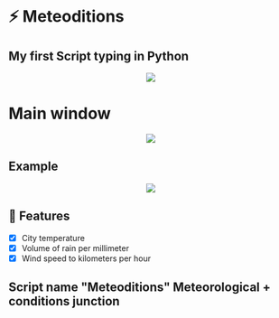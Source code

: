 # ⚡  Meteoditions
## My first Script typing in Python

<p align="center">
  <img src="https://user-images.githubusercontent.com/87090118/160749839-c2b89b22-2dc0-49f6-baac-22cc36ec8750.png">
</p>

#  Main window
<p align="center">
  <img src="https://user-images.githubusercontent.com/87090118/160759537-ceb248c6-5718-401c-bd5f-a3f042619c0b.png">
</p>

## Example
<p align="center">
  <img src="https://user-images.githubusercontent.com/87090118/160884640-b07154b0-3d1f-4852-b389-7d75d0f9cc4a.gif"/><br>
</p>

## 🌸 Features
- [x] City temperature
- [x] Volume of rain per millimeter
- [x] Wind speed to kilometers per hour

## Script name "Meteoditions" Meteorological + conditions junction
